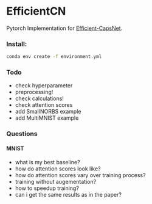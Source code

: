 # EfficientCN
Pytorch Implementation for [Efficient-CapsNet](https://arxiv.org/abs/2101.12491).
### Install:
```sh
conda env create -f environment.yml
```
### Todo
- check hyperparameter
- preprocessing!
- check calculations!
- check attention scores
- add SmallNORBS example
- add MultiMNIST example


### Questions

#### MNIST
- what is my best baseline?
- how do attention scores look like?
- how do attention scores vary over training process?
- training without augementation?
- how to speedup training?
- can i get the same results as in the paper?